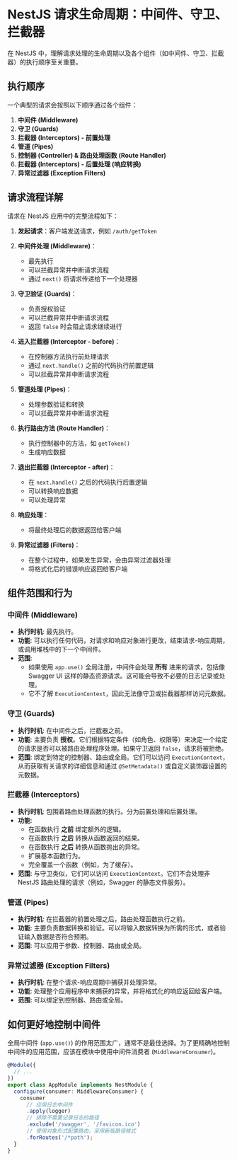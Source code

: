 # NestJS 请求生命周期：中间件、守卫、拦截器

在 NestJS 中，理解请求处理的生命周期以及各个组件（如中间件、守卫、拦截器）的执行顺序至关重要。

## 执行顺序

一个典型的请求会按照以下顺序通过各个组件：

1.  **中间件 (Middleware)**
2.  **守卫 (Guards)**
3.  **拦截器 (Interceptors) - 前置处理**
4.  **管道 (Pipes)**
5.  **控制器 (Controller) & 路由处理函数 (Route Handler)**
6.  **拦截器 (Interceptors) - 后置处理 (响应转换)**
7.  **异常过滤器 (Exception Filters)**

## 请求流程详解

请求在 NestJS 应用中的完整流程如下：

1. **发起请求**：客户端发送请求，例如 `/auth/getToken`

2. **中间件处理 (Middleware)**：

   - 最先执行
   - 可以拦截异常并中断请求流程
   - 通过 `next()` 将请求传递给下一个处理器

3. **守卫验证 (Guards)**：

   - 负责授权验证
   - 可以拦截异常并中断请求流程
   - 返回 `false` 时会阻止请求继续进行

4. **进入拦截器 (Interceptor - before)**：

   - 在控制器方法执行前处理请求
   - 通过 `next.handle()` 之前的代码执行前置逻辑
   - 可以拦截异常并中断请求流程

5. **管道处理 (Pipes)**：

   - 处理参数验证和转换
   - 可以拦截异常并中断请求流程

6. **执行路由方法 (Route Handler)**：

   - 执行控制器中的方法，如 `getToken()`
   - 生成响应数据

7. **退出拦截器 (Interceptor - after)**：

   - 在 `next.handle()` 之后的代码执行后置逻辑
   - 可以转换响应数据
   - 可以处理异常

8. **响应处理**：

   - 将最终处理后的数据返回给客户端

9. **异常过滤器 (Filters)**：
   - 在整个过程中，如果发生异常，会由异常过滤器处理
   - 将格式化后的错误响应返回给客户端

## 组件范围和行为

### 中间件 (Middleware)

- **执行时机**: 最先执行。
- **功能**: 可以执行任何代码，对请求和响应对象进行更改，结束请求-响应周期，或调用堆栈中的下一个中间件。
- **范围**:
  - 如果使用 `app.use()` 全局注册，中间件会处理 **所有** 进来的请求，包括像 Swagger UI 这样的静态资源请求。这可能会导致不必要的日志记录或处理。
  - 它不了解 `ExecutionContext`，因此无法像守卫或拦截器那样访问元数据。

### 守卫 (Guards)

- **执行时机**: 在中间件之后，拦截器之前。
- **功能**: 主要负责 **授权**。它们根据特定条件（如角色、权限等）来决定一个给定的请求是否可以被路由处理程序处理。如果守卫返回 `false`，请求将被拒绝。
- **范围**: 绑定到特定的控制器、路由或全局。它们可以访问 `ExecutionContext`，从而获取有关请求的详细信息和通过 `@SetMetadata()` 或自定义装饰器设置的元数据。

### 拦截器 (Interceptors)

- **执行时机**: 包围着路由处理函数的执行。分为前置处理和后置处理。
- **功能**:
  - 在函数执行 **之前** 绑定额外的逻辑。
  - 在函数执行 **之后** 转换从函数返回的结果。
  - 在函数执行 **之后** 转换从函数抛出的异常。
  - 扩展基本函数行为。
  - 完全覆盖一个函数（例如，为了缓存）。
- **范围**: 与守卫类似，它们可以访问 `ExecutionContext`。它们不会处理非 NestJS 路由处理的请求（例如，Swagger 的静态文件服务）。

### 管道 (Pipes)

- **执行时机**: 在拦截器的前置处理之后，路由处理函数执行之前。
- **功能**: 主要负责数据转换和验证。可以将输入数据转换为所需的形式，或者验证输入数据是否符合预期。
- **范围**: 可以应用于参数、控制器、路由或全局。

### 异常过滤器 (Exception Filters)

- **执行时机**: 在整个请求-响应周期中捕获并处理异常。
- **功能**: 处理整个应用程序中未捕获的异常，并将格式化的响应返回给客户端。
- **范围**: 可以绑定到控制器、路由或全局。

## 如何更好地控制中间件

全局中间件 (`app.use()`) 的作用范围太广，通常不是最佳选择。为了更精确地控制中间件的应用范围，应该在模块中使用中间件消费者 (`MiddlewareConsumer`)。

```typescript
@Module({
  // ...
})
export class AppModule implements NestModule {
  configure(consumer: MiddlewareConsumer) {
    consumer
      // 应用日志中间件
      .apply(logger)
      // 排除不需要记录日志的路径
      .exclude('/swagger', '/favicon.ico')
      // 使用对象形式配置路由，采用新版路径格式
      .forRoutes('/*path');
  }
}
```
